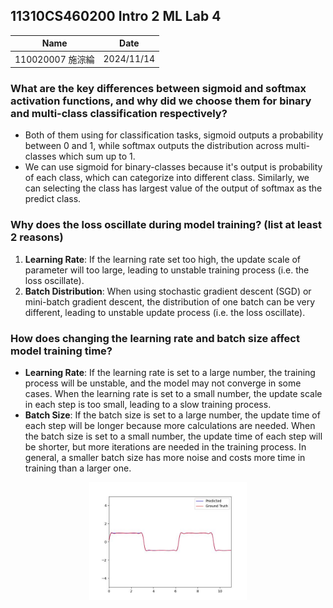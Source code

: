 ## 11310CS460200 Intro 2 ML Lab 4
|Name|Date|
|:-:|:-:|
|110020007 施淙綸|2024/11/14|

### What are the key differences between sigmoid and softmax activation functions, and why did we choose them for binary and multi-class classification respectively?
- Both of them using for classification tasks, sigmoid outputs a probability between 0 and 1, while softmax outputs the distribution across multi-classes which sum up to 1.
- We can use sigmoid for binary-classes because it's output is probability of each class, which can categorize into different class. Similarly, we can selecting the class has largest value of the output of softmax as the predict class.

### Why does the loss oscillate during model training? (list at least 2 reasons)
1. **Learning Rate**: If the learning rate set too high, the update scale of parameter will too large, leading to unstable training process (i.e. the loss oscillate).
2. **Batch Distribution**: When using stochastic gradient descent (SGD) or mini-batch gradient descent, the distribution of one batch can be very different, leading to unstable update process (i.e. the loss oscillate).

### How does changing the learning rate and batch size affect model training time?
- **Learning Rate**: If the learning rate is set to a large number, the training process will be unstable, and the model may not converge in some cases. When the learning rate is set to a small number, the update scale in each step is too small, leading to a slow training process.
- **Batch Size**: If the batch size is set to a large number, the update time of each step will be longer because more calculations are needed. When the batch size is set to a small number, the update time of each step will be shorter, but more iterations are needed in the training process. In general, a smaller batch size has more noise and costs more time in training than a larger one.

<center><img src="../Lab4_basic_regression.jpg" width=50%/></center>